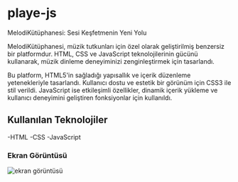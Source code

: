<h1>playe-js</h1>

MelodiKütüphanesi: Sesi Keşfetmenin Yeni Yolu

MelodiKütüphanesi, müzik tutkunları için özel olarak geliştirilmiş benzersiz bir platformdur. HTML, CSS ve JavaScript teknolojilerinin gücünü kullanarak, müzik dinleme deneyiminizi zenginleştirmek için tasarlandı.

Bu platform, HTML5'in sağladığı yapısallık ve içerik düzenleme yetenekleriyle tasarlandı. Kullanıcı dostu ve estetik bir görünüm için CSS3 ile stil verildi. JavaScript ise etkileşimli özellikler, dinamik içerik yükleme ve kullanıcı deneyimini geliştiren fonksiyonlar için kullanıldı.

<h2>Kullanılan Teknolojiler</h3>
 -HTML
 -CSS
 -JavaScript

 <h3>Ekran Görüntüsü</h3>

 ![ekran görüntüsü](https://github.com/Ugurtasci/player-js/assets/146867143/55a78fd7-fdd3-4a9e-81f0-52513c23bf57)
